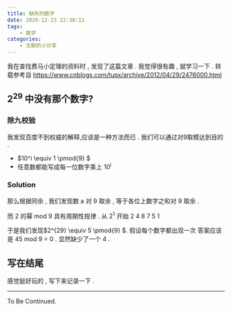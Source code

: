 ```yaml
---
title: 缺失的数字
date: 2020-12-23 22:38:11
tags:
	- 数学
categories:	
	- 无聊的小分享
---
```

我在查找费马小定理的资料时 , 发现了这篇文章 . 我觉得很有趣 , 就学习一下 . 
转载参考自 https://www.cnblogs.com/tupx/archive/2012/04/29/2476000.html
<!-- more -->

## 2<sup>29</sup> 中没有那个数字?

### 除九校验

我发现百度不到权威的解释,应该是一种方法而已 . 我们可以通过对9取模达到目的 . 

-  $10^i \equiv 1 \pmod{9} $
- 任意数都能写成每一位数字乘上 10<sup>i</sup> 

### Solution

那么根据同余 , 我们发现数 a 对 9 取余 , 等于各位上数字之和对 9 取余 . 

而 2 的幂 mod 9 具有周期性规律 . 从 2<sup>1</sup> 开始 2 4 8 7 5 1 

于是我们发现$2^{29}  \equiv 5 \pmod{9} $. 假设每个数字都出现一次 答案应该是 45 mod 9 = 0 . 显然缺少了一个 4 . 

## 写在结尾

感觉挺好玩的 , 写下来记录一下 . 

---

To Be Continued.

<!-- Q.E.D. -->